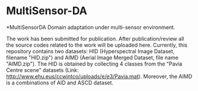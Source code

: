 # MultiSensor-DA

*MultiSensorDA Domain adaptation under multi-sensor environment.

The work has been submitted for publication. After publication/review all the source codes related to the work will be uploaded here. Currently, this repository contains two datasets: HID (Hyperspectral Image Dataset, filename "HID.zip") and AIMD (Aerial Image Merged Dataset, file name "AIMD.zip"). The HID is obtained by collecting 4 classes from the "Pavia Centre scene" datasets (Link: http://www.ehu.eus/ccwintco/uploads/e/e3/Pavia.mat). Moreover, the AIMD is a combinations of AID and ASCD dataset.
